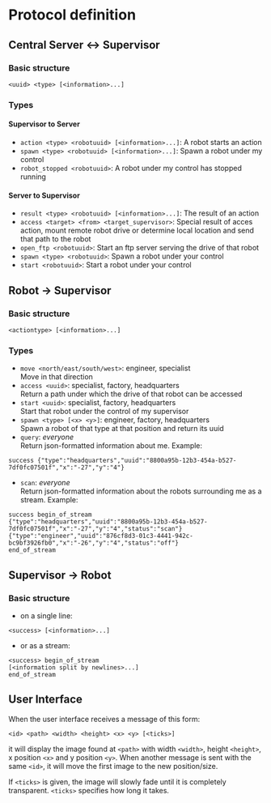 # Protocol definition

## Central Server <-> Supervisor

### Basic structure

```
<uuid> <type> [<information>...]
```

### Types

#### Supervisor to Server

* `action <type> <robotuuid> [<information>...]`: A robot starts an action
* `spawn <type> <robotuuid> [<information>...]`: Spawn a robot under my control
* `robot_stopped <robotuuid>`: A robot under my control has stopped running

#### Server to Supervisor

* `result <type> <robotuuid> [<information>...]`: The result of an action
* `access <target> <from> <target_supervisor>`: Special result of acces action,
  mount remote robot drive or determine local location and send that path to the
  robot
* `open_ftp <robotuuid>`: Start an ftp server serving the drive of that robot
* `spawn <type> <robotuuid>`: Spawn a robot under your control
* `start <robotuuid>`: Start a robot under your control

## Robot -> Supervisor

### Basic structure

```
<actiontype> [<information>...]
```

### Types

* `move <north/east/south/west>`: engineer, specialist  
    Move in that direction
* `access <uuid>`: specialist, factory, headquarters  
    Return a path under which the drive of that robot can be accessed
* `start <uuid>`: specialist, factory, headquarters  
    Start that robot under the control of my supervisor
* `spawn <type> [<x> <y>]`: engineer, factory, headquarters  
    Spawn a robot of that type at that position and return its uuid
* `query`: *everyone*  
    Return json-formatted information about me. Example:
```
success {"type":"headquarters","uuid":"8800a95b-12b3-454a-b527-7df0fc07501f","x":"-27","y":"4"}
```
* `scan`: *everyone*  
    Return json-formatted information about the robots surrounding me as a
    stream. Example:
```
success begin_of_stream
{"type":"headquarters","uuid":"8800a95b-12b3-454a-b527-7df0fc07501f","x":"-27","y":"4","status":"scan"}
{"type":"engineer","uuid":"876cf8d3-01c3-4441-942c-bc9bf3926fb0","x":"-26","y":"4","status":"off"}
end_of_stream
```

## Supervisor -> Robot

### Basic structure

* on a single line:

```
<success> [<information>...]
```

* or as a stream:

```
<success> begin_of_stream
[<information split by newlines>...]
end_of_stream
```

## User Interface

When the user interface receives a message of this form:

```
<id> <path> <width> <height> <x> <y> [<ticks>]
```

it will display the image found at `<path>` with width `<width>`, height
`<height>`, x position `<x>` and y position `<y>`. When another message is sent
with the same `<id>`, it will move the first image to the new position/size.

If `<ticks>` is given, the image will slowly fade until it is completely
transparent. `<ticks>` specifies how long it takes.
